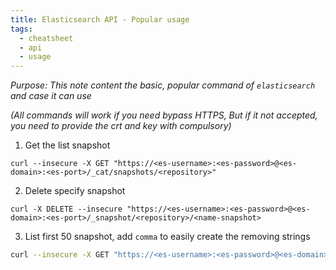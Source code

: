 ```yaml
---
title: Elasticsearch API - Popular usage
tags:
  - cheatsheet
  - api
  - usage
---
```

*Purpose: This note content the basic, popular command of `elasticsearch` and case it can use*

*(All commands will work if you need bypass HTTPS, But if it not accepted, you need to provide the crt and key with compulsory)* 
1. Get the list snapshot

```shell
curl --insecure -X GET "https://<es-username>:<es-password>@<es-domain>:<es-port>/_cat/snapshots/<repository>"
``` 

2. Delete specify snapshot 

```shell
curl -X DELETE --insecure "https://<es-username>:<es-password>@<es-domain>:<es-port>/_snapshot/<repository>/<name-snapshot>
```

3. List first 50 snapshot, add `comma` to easily create the removing strings

```bash
curl --insecure -X GET "https://<es-username>:<es-password>@<es-domain>:<es-port>/_cat/snapshots/azure" | awk '{print $1}' | head -n 50 | xargs -I{} echo -n "{}," | rev | cut -c2- | rev | xargs
```

